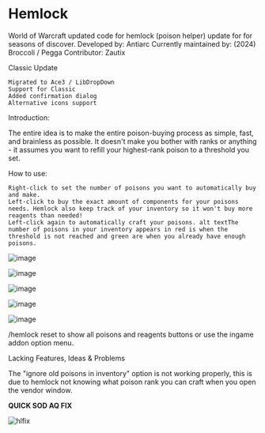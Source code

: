 # Hemlock
World of Warcraft updated code for hemlock (poison helper) update for for seasons of discover.
Developed by: Antiarc
Currently maintained by: (2024) Broccoli / Pegga 
Contributor: Zautix



Classic Update

    Migrated to Ace3 / LibDropDown
    Support for Classic
    Added confirmation dialog
    Alternative icons support

Introduction:

The entire idea is to make the entire poison-buying process as simple, fast, and brainless as possible. It doesn't make you bother with ranks or anything - it assumes you want to refill your highest-rank poison to a threshold you set.

How to use:

    Right-click to set the number of poisons you want to automatically buy and make.
    Left-click to buy the exact amount of components for your poisons needs. Hemlock also keep track of your inventory so it won't buy more reagents than needed!
    Left-click again to automatically craft your poisons. alt textThe number of poisons in your inventory appears in red is when the threshold is not reached and green are when you already have enough poisons. 


![image](https://github.com/user-attachments/assets/e249d40e-3d44-4da2-8dd6-6a7a42a70938)

![image](https://github.com/user-attachments/assets/39e70a18-0d52-45f6-af54-7a21e1c25c0c)

![image](https://github.com/user-attachments/assets/299c0752-5de2-4205-909f-1ba6528223ec)

![image](https://github.com/user-attachments/assets/8fe4a416-486d-4603-b5fe-03da2cc66543)

![image](https://github.com/user-attachments/assets/d3174282-f895-4746-b269-4944fbe8dc66)


/hemlock reset to show all poisons and reagents buttons or use the ingame addon option menu.

Lacking Features, Ideas & Problems

The "ignore old poisons in inventory" option is not working properly, this is due to hemlock not knowing what poison rank you can craft when you open the vendor window.

**QUICK SOD AQ FIX**

![hlfix](https://github.com/user-attachments/assets/d4d34463-e469-48e0-ac98-6bb1c894edda)
